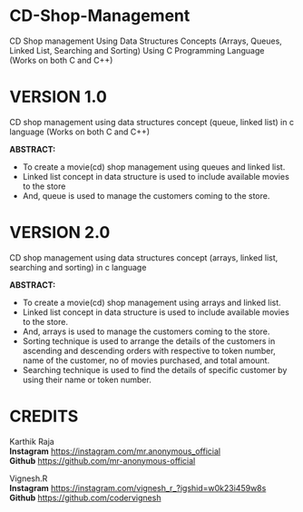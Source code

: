 # CD-Shop-Management
CD Shop management Using Data Structures Concepts (Arrays, Queues, Linked List, Searching and Sorting) Using C Programming Language<br/>
(Works on both C and C++)

# VERSION 1.0
CD shop management using data structures concept (queue, linked list) in c language (Works on both C and C++)

**ABSTRACT:**<br/>
*	To create a movie(cd) shop management using queues and linked list.<br/>
*	Linked list concept in data structure is used to include available movies to the store<br/>
*	And, queue is used to manage the customers coming to the store.<br/>


# VERSION 2.0
CD shop management using data structures concept (arrays, linked list, searching and sorting) in c language

**ABSTRACT:**<br/>
*	To create a movie(cd) shop management using arrays and linked list.<br/>
*	Linked list concept in data structure is used to include available movies to the store. <br/>
*	And, arrays is used to manage the customers coming to the store.<br/>
*	Sorting technique is used to arrange the details of the customers in ascending and descending orders with respective to token number,    name of the customer, no of movies purchased, and total amount. <br/>
*	Searching technique is used to find the details of specific customer by using their name or token number. <br/>


# CREDITS  
Karthik Raja <br/>
**Instagram**  https://instagram.com/mr.anonymous_official  <br/>
**Github**      https://github.com/mr-anonymous-official <br/>

Vignesh.R <br/>
**Instagram**  https://instagram.com/vignesh_r_?igshid=w0k23i459w8s <br/>
**Github**      https://github.com/codervignesh <br/>
